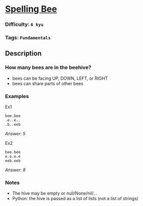 # [Spelling Bee](https://www.codewars.com/kata/57d6b40fbfcdc5e9280002ee)

### Difficulty: `6 kyu`

### Tags: `Fundamentals`

## Description

### How many bees are in the beehive?
- bees can be facing UP, DOWN, LEFT, or RIGHT
- bees can share parts of other bees

### Examples
Ex1

```
bee.bee     
.e..e..
.b..eeb
```

*Answer: 5*

Ex2

```
bee.bee     
e.e.e.e
eeb.eeb
```

*Answer: 8*

### Notes

- The hive may be empty or null/None/nil/...
- Python: the hive is passed as a list of lists (not a list of strings)
